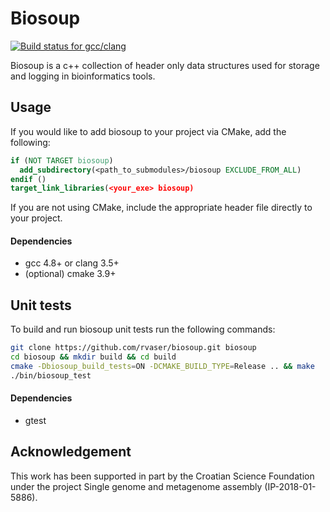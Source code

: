 # Biosoup

[![Build status for gcc/clang](https://travis-ci.com/rvaser/biosoup.svg?branch=master)](https://travis-ci.com/rvaser/biosoup)

Biosoup is a c++ collection of header only data structures used for storage and logging in bioinformatics tools.

## Usage

If you would like to add biosoup to your project via CMake, add the following:
```cmake
if (NOT TARGET biosoup)
  add_subdirectory(<path_to_submodules>/biosoup EXCLUDE_FROM_ALL)
endif ()
target_link_libraries(<your_exe> biosoup)
```

If you are not using CMake, include the appropriate header file directly to your project.

#### Dependencies

- gcc 4.8+ or clang 3.5+
- (optional) cmake 3.9+

## Unit tests

To build and run biosoup unit tests run the following commands:

```bash
git clone https://github.com/rvaser/biosoup.git biosoup
cd biosoup && mkdir build && cd build
cmake -Dbiosoup_build_tests=ON -DCMAKE_BUILD_TYPE=Release .. && make
./bin/biosoup_test
```

#### Dependencies
- gtest

## Acknowledgement

This work has been supported in part by the Croatian Science Foundation under the project Single genome and metagenome assembly (IP-2018-01-5886).
